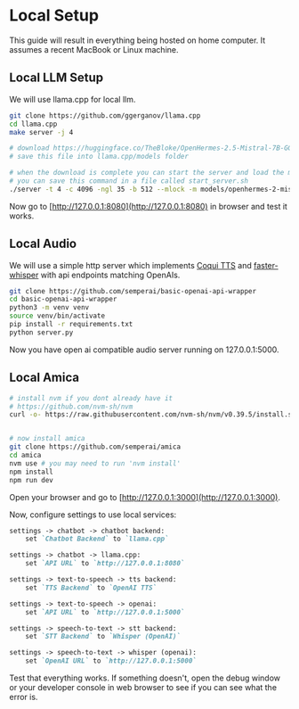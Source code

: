 # Local Setup

This guide will result in everything being hosted on home computer. It assumes a recent MacBook or Linux machine.

## Local LLM Setup

We will use llama.cpp for local llm.

```bash
git clone https://github.com/ggerganov/llama.cpp
cd llama.cpp
make server -j 4

# download https://huggingface.co/TheBloke/OpenHermes-2.5-Mistral-7B-GGUF/blob/main/openhermes-2.5-mistral-7b.Q5_K_M.gguf
# save this file into llama.cpp/models folder

# when the download is complete you can start the server and load the model
# you can save this command in a file called start_server.sh
./server -t 4 -c 4096 -ngl 35 -b 512 --mlock -m models/openhermes-2-mistral-7b.Q5_K_M.gguf
```

Now go to [http://127.0.0.1:8080](http://127.0.0.1:8080) in browser and test it works.


## Local Audio

We will use a simple http server which implements [Coqui TTS](https://github.com/coqui-ai/TTS) and [faster-whisper](https://github.com/guillaumekln/faster-whisper) with api endpoints matching OpenAIs.

```bash
git clone https://github.com/semperai/basic-openai-api-wrapper
cd basic-openai-api-wrapper
python3 -m venv venv
source venv/bin/activate
pip install -r requirements.txt
python server.py
```

Now you have open ai compatible audio server running on 127.0.0.1:5000.

## Local Amica

```bash
# install nvm if you dont already have it
# https://github.com/nvm-sh/nvm
curl -o- https://raw.githubusercontent.com/nvm-sh/nvm/v0.39.5/install.sh | bash


# now install amica
git clone https://github.com/semperai/amica
cd amica
nvm use # you may need to run 'nvm install'
npm install
npm run dev
```

Open your browser and go to [http://127.0.0.1:3000](http://127.0.0.1:3000).

Now, configure settings to use local services:

```markdown
settings -> chatbot -> chatbot backend:
    set `Chatbot Backend` to `llama.cpp`

settings -> chatbot -> llama.cpp:
    set `API URL` to `http://127.0.0.1:8080`

settings -> text-to-speech -> tts backend:
    set `TTS Backend` to `OpenAI TTS`

settings -> text-to-speech -> openai:
    set `API URL` to `http://127.0.0.1:5000`

settings -> speech-to-text -> stt backend:
    set `STT Backend` to `Whisper (OpenAI)`

settings -> speech-to-text -> whisper (openai):
    set `OpenAI URL` to `http://127.0.0.1:5000`
```

Test that everything works. If something doesn't, open the debug window or your developer console in web browser to see if you can see what the error is.